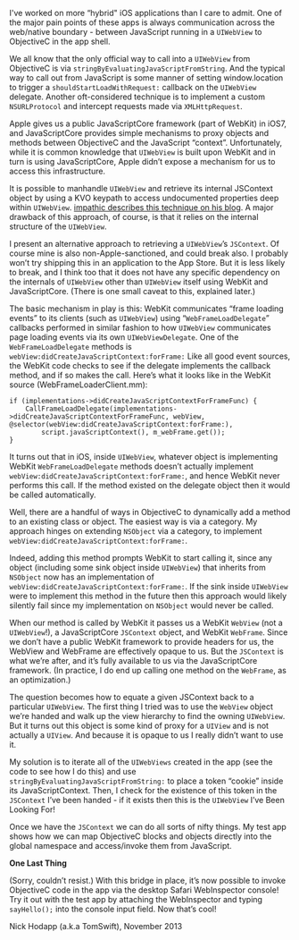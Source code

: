 I've worked on more “hybrid" iOS applications than I care to admit.  One of the major pain points of these apps is always communication across the web/native boundary - between JavaScript running in a `UIWebView` to ObjectiveC in the app shell. 

We all know that the only official way to call into a `UIWebView` from ObjectiveC is via `stringByEvaluatingJavaScriptFromString`.  And the typical way to call out from JavaScript is some manner of setting window.location to trigger a `shouldStartLoadWithRequest:` callback on the `UIWebView` delegate.   Another oft-considered technique is to implement a custom `NSURLProtocol` and intercept requests made via `XMLHttpRequest`.  

Apple gives us a public JavaScriptCore framework (part of WebKit) in iOS7, and JavaScriptCore provides simple mechanisms to proxy objects and methods between ObjectiveC and the JavaScript “context”.  Unfortunately, while it is common knowledge that `UIWebView` is built upon WebKit and in turn is using JavaScriptCore, Apple didn’t expose a mechanism for us to access this infrastructure.

It is possible to manhandle `UIWebView` and retrieve its internal JSContext object by using a KVO keypath to access undocumented properties deep within `UIWebView`.  [impathic describes this technique on his blog][1].  A major drawback of this approach, of course, is that it relies on the internal structure of the `UIWebView`.

I present an alternative approach to retrieving a `UIWebView`’s `JSContext`.  Of course mine is also non-Apple-sanctioned, and could break also.  I probably won’t try shipping this in an application to the App Store.  But it is less likely to break, and I think too that it does not have any specific dependency on the internals of `UIWebView` other than `UIWebView` itself using WebKit and JavaScriptCore.  (There is one small caveat to this, explained later.)


The basic mechanism in play is this:  WebKit communicates “frame loading events” to its clients (such as `UIWebView`) using “`WebFrameLoadDelegate`” callbacks performed in similar fashion to how `UIWebView` communicates page loading events via its own `UIWebViewDelegate`.   One of the `WebFrameLoadDelegate` methods is `webView:didCreateJavaScriptContext:forFrame:`   Like all good event sources, the WebKit code checks to see if the delegate implements the callback method, and if so makes the call.  Here’s what it looks like in the WebKit source (WebFrameLoaderClient.mm):

    if (implementations->didCreateJavaScriptContextForFrameFunc) {
        CallFrameLoadDelegate(implementations->didCreateJavaScriptContextForFrameFunc, webView, @selector(webView:didCreateJavaScriptContext:forFrame:),
            script.javaScriptContext(), m_webFrame.get());
    }

It turns out that in iOS, inside `UIWebView`, whatever object is implementing WebKit `WebFrameLoadDelegate` methods doesn’t actually implement `webView:didCreateJavaScriptContext:forFrame:`, and hence WebKit never performs this call.  If the method existed on the delegate object then it would be called automatically.

Well, there are a handful of ways in ObjectiveC to dynamically add a method to an existing class or object.  The easiest way is via a category.  My approach hinges on extending `NSObject` via a category, to implement `webView:didCreateJavaScriptContext:forFrame:`. 

Indeed, adding this method prompts WebKit to start calling it, since any object (including some sink object inside `UIWebView`) that inherits from `NSObject` now has an implementation of `webView:didCreateJavaScriptContext:forFrame:`.  If the sink inside `UIWebView` were to implement this method in the future then this approach would likely silently fail since my implementation on `NSObject` would never be called.

When our method is called by WebKit it passes us a WebKit `WebView` (not a `UIWebView`!), a JavaScriptCore `JSContext` object, and WebKit `WebFrame`.  Since we don’t have a public WebKit framework to provide headers for us, the WebView and WebFrame are effectively opaque to us.  But the `JSContext` is what we’re after, and it’s fully available to us via the JavaScriptCore framework.  (In practice, I do end up calling one method on the `WebFrame`, as an optimization.) 

The question becomes how to equate a given JSContext back to a particular `UIWebView`.  The first thing I tried was to use the `WebView` object we’re handed and walk up the view hierarchy to find the owning `UIWebView`.  But it turns out this object is some kind of proxy for a `UIView` and is not actually a `UIView`.  And because it is opaque to us I really didn’t want to use it.

My solution is to iterate all of the `UIWebViews` created in the app (see the code to see how I do this) and use `stringByEvaluatingJavaScriptFromString:` to place a token “cookie” inside its JavaScriptContext.  Then, I check for the existence of this token in the `JSContext` I’ve been handed - if it exists then this is the `UIWebView` I’ve Been Looking For!

Once we have the `JSContext` we can do all sorts of nifty things.  My test app shows how we can map ObjectiveC blocks and objects directly into the global namespace and access/invoke them from JavaScript.

**One Last Thing**  

(Sorry, couldn’t resist.)  With this bridge in place, it’s now possible to invoke ObjectiveC code in the app via the desktop Safari WebInspector console!  Try it out with the test app by attaching the WebInspector and typing `sayHello();` into the console input field.  Now that’s cool!

Nick Hodapp (a.k.a TomSwift), November 2013


  [1]: http://blog.impathic.com/post/64171814244/true-javascript-uiwebview-integration-in-ios7